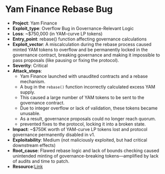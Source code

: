 # Yam Finance Rebase Bug 

- **Project**: Yam Finance
- **Exploit_type**: Overflow Bug in Governance-Relevant Logic
- **Loss**: ~$750,000 (in YAM-curve LP tokens)
- **Entry_point**: rebase() function affecting governance calculations
- **Exploit_vector**: A miscalculation during the rebase process caused minted YAM tokens to overflow and be permanently locked in the governance contract, breaking governance and making it impossible to pass proposals (like pausing or fixing the protocol).
- **Severity**: Critical
- **Attack_steps**:
    - Yam Finance launched with unaudited contracts and a rebase mechanism.
    - A bug in the `rebase()` function incorrectly calculated excess YAM supply.
    - This caused a large number of YAM tokens to be sent to the governance contract.
    - Due to integer overflow or lack of validation, these tokens became unusable.
    - As a result, governance proposals could no longer reach quorum.
    - prevented fixes to the protocol, locking it into a broken state.
- **Impact**: ~$750K worth of YAM-curve LP tokens lost and protocol governance permanently disabled in v1.
- **Exploitability**: Medium (not maliciously exploited, but had critical downstream effects)
- **Root_cause**: Flawed rebase logic and lack of bounds checking caused unintended minting of governance-breaking tokens—amplified by lack of audits and time to patch.
- **Resource**:[Link](https://www.theblock.co/post/156796/yam-finance-thwarts-governance-attack-aimed-at-hijacking-its-treasury)
